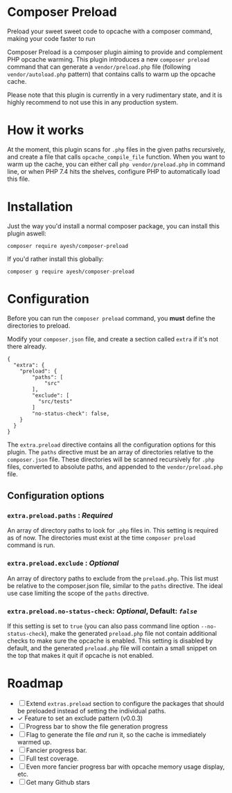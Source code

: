 # Composer Preload

Preload your sweet sweet code to opcache with a composer command, making your code faster to run

Composer Preload is a composer plugin aiming to provide and complement PHP opcache warming.
This plugin introduces a new `composer preload` command that can generate a `vendor/preload.php` file (following `vendor/autoload.php` pattern) that contains calls to warm up the opcache cache.

Please note that this plugin is currently in a very rudimentary state, and it is highly recommend to not use this in any production system.

# How it works

At the moment, this plugin scans for `.php` files in the given paths recursively, and create a file that calls `opcache_compile_file` function.
When you want to warm up the cache, you can either call `php vendor/preload.php` in command line, or when PHP 7.4 hits the shelves, configure PHP to automatically load this file.

# Installation

Just the way you'd install a normal composer package, you can install this plugin aswell:
```
composer require ayesh/composer-preload
```
If you'd rather install this globally:
```
composer g require ayesh/composer-preload
```

# Configuration

Before you can run the `composer preload` command, you **must** define the directories to preload.

Modify your `composer.json` file, and create a section called `extra` if it's not there already.
```
{
  "extra": {
	"preload": {
	    "paths": [
		    "src"
	    ],
        "exclude": [
          "src/tests"
        ]
        "no-status-check": false,
    }
  }
}
```
The `extra.preload` directive contains all the configuration options for this plugin. The `paths` directive must be an array of directories relative to the `composer.json` file. These directories will be scanned recursively for `.php` files, converted to absolute paths, and appended to the `vendor/preload.php` file.

## Configuration options

### `extra.preload.paths` : _Required_

An array of directory paths to look for `.php` files in. This setting
is required as of now. The directories must exist at the time
`composer preload` command is run.

### `extra.preload.exclude` : _Optional_

An array of directory paths to exclude from the `preload.php`. This list
must be relative to the composer.json file, similar to the `paths`
directive. The ideal use case limiting the scope of the `paths` directive.

### `extra.preload.no-status-check`: _Optional_, Default: _`false`_

If this setting is set to `true` (you can also pass command line option
`--no-status-check`), make the generated `preload.php` file not contain
additional checks to make sure the opcache is enabled. This setting is
disabled by default, and the generated `preload.php` file will contain
a small snippet on the top that makes it quit if opcache is not enabled.

# Roadmap

 - ☐ Extend `extras.preload` section to configure the packages that should be preloaded instead of setting the individual paths.
 - ✓ Feature to set an exclude pattern (v0.0.3)
 - ☐ Progress bar to show the file generation progress
 - ☐ Flag to generate the file _and_ run it, so the cache is immediately warmed up.
 - ☐ Fancier progress bar.
 - ☐ Full test coverage.
 - ☐ Even more fancier progress bar with opcache memory usage display, etc.
 - ☐ Get many Github stars
